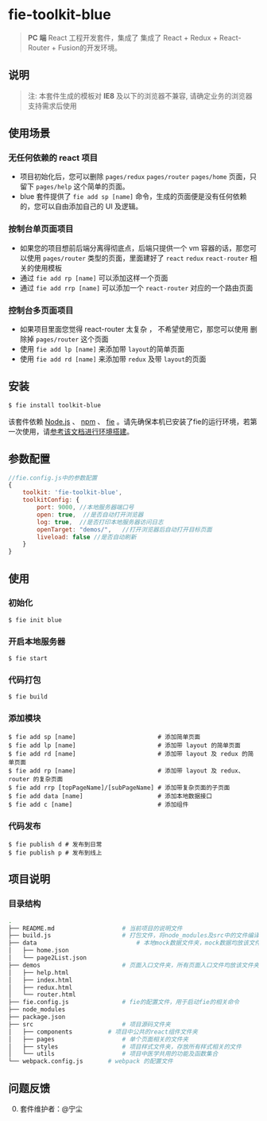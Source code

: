 # fie-toolkit-blue

> **PC 端** React 工程开发套件，集成了 集成了 React + Redux + React-Router + Fusion的开发环境。

## 说明

> 注: 本套件生成的模板对 **IE8** 及以下的浏览器不兼容, 请确定业务的浏览器支持需求后使用


## 使用场景


### 无任何依赖的 react 项目

- 项目初始化后，您可以删除 `pages/redux` `pages/router` `pages/home` 页面，只留下 `pages/help` 这个简单的页面。 
- blue 套件提供了 `fie add sp [name]` 命令，生成的页面便是没有任何依赖的，您可以自由添加自己的 UI 及逻辑。 


### 按制台单页面项目

- 如果您的项目想前后端分离得彻底点，后端只提供一个 vm 容器的话，那您可以使用 `pages/router` 类型的页面，里面建好了 `react` `redux` `react-router` 相关的使用模板
- 通过 `fie add rp [name]` 可以添加这样一个页面
- 通过 `fie add rrp [name]` 可以添加一个 `react-router` 对应的一个路由页面

### 控制台多页面项目

- 如果项目里面您觉得 react-router 太复杂 ， 不希望使用它，那您可以使用 删除掉 `pages/router` 这个页面
- 使用 `fie add lp [name]` 来添加带 `layout`的简单页面
- 使用 `fie add rd [name]` 来添加带 `redux` 及带 `layout`的页面


## 安装

```bash
$ fie install toolkit-blue
```

该套件依赖 [Node.js](http://nodejs.org/) 、 [npm](https://www.npmjs.com/) 、 [fie](https://github.com/fieteam/fie/tree/master) 。请先确保本机已安装了fie的运行环境，若第一次使用，请[参考该文档进行环境搭建](https://github.com/fieteam/fie/tree/master)。


## 参数配置

```js
//fie.config.js中的参数配置
{
    toolkit: 'fie-toolkit-blue',
    toolkitConfig: {
        port: 9000, //本地服务器端口号
        open: true,  //是否自动打开浏览器
        log: true,  //是否打印本地服务器访问日志
        openTarget: "demos/",   //打开浏览器后自动打开目标页面
        liveload: false //是否自动刷新
    }    
}
```

## 使用

### 初始化

```
$ fie init blue
```

### 开启本地服务器

```
$ fie start 
```

### 代码打包

```
$ fie build 
```

### 添加模块

```
$ fie add sp [name]                       # 添加简单页面
$ fie add lp [name]                       # 添加带 layout 的简单页面
$ fie add rd [name]                       # 添加带 layout 及 redux 的简单页面
$ fie add rp [name]                       # 添加带 layout 及 redux、router 的复杂页面
$ fie add rrp [topPageName]/[subPageName] # 添加带复杂页面的子页面
$ fie add data [name]                     # 添加本地数据接口  
$ fie add c [name]                        # 添加组件 
```


### 代码发布

```
$ fie publish d # 发布到日常
$ fie publish p # 发布到线上
```

## 项目说明

### 目录结构

```bash
.
├── README.md					# 当前项目的说明文件
├── build.js					# 打包文件，将node_modules及src中的文件编译到build目录
├── data							# 本地mock数据文件夹，mock数据均放该文件
│   ├── home.json
│   └── page2List.json
├── demos						# 页面入口文件夹，所有页面入口文件均放该文件夹
│   ├── help.html
│   ├── index.html
│   ├── redux.html
│   └── router.html
├── fie.config.js				# fie的配置文件，用于启动fie的相关命令
├── node_modules	
├── package.json
├── src							# 项目源码文件夹
│   ├── components			# 项目中公共的react组件文件夹
│   ├── pages					# 单个页面相关的文件夹
│   ├── styles					# 项目样式文件夹，存放所有样式相关的文件
│   └── utils					# 项目中医学共用的功能及函数集合
└── webpack.config.js		# webpack 的配置文件
```


## 问题反馈

0. 套件维护者：@宁尘
